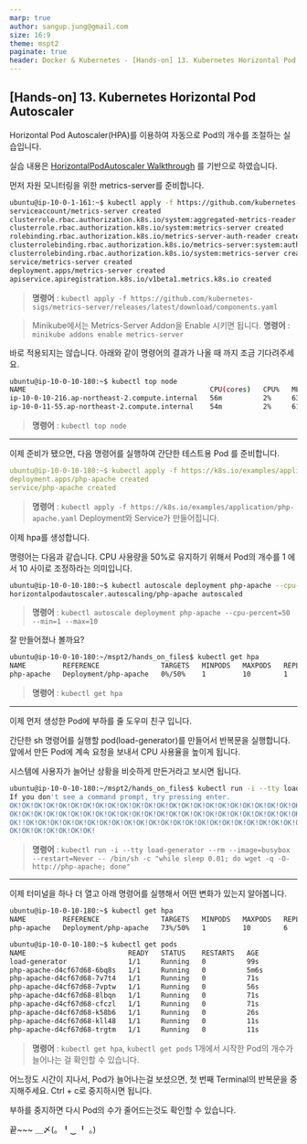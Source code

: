 ```yaml
---
marp: true
author: sangup.jung@gmail.com
size: 16:9
theme: mspt2
paginate: true
header: Docker & Kubernetes - [Hands-on] 13. Kubernetes Horizontal Pod Autoscaler
---
```


## [Hands-on] 13. Kubernetes Horizontal Pod Autoscaler

Horizontal Pod Autoscaler(HPA)를 이용하여 자동으로 Pod의 개수를 조절하는 실습입니다.

실습 내용은 [HorizontalPodAutoscaler Walkthrough](https://kubernetes.io/ko/docs/tasks/run-application/horizontal-pod-autoscale-walkthrough/) 를 기반으로 하였습니다.

먼저 자원 모니터링을 위한 metrics-server를 준비합니다.

```bash
ubuntu@ip-10-0-1-161:~$ kubectl apply -f https://github.com/kubernetes-sigs/metrics-server/releases/latest/download/components.yaml
serviceaccount/metrics-server created
clusterrole.rbac.authorization.k8s.io/system:aggregated-metrics-reader created
clusterrole.rbac.authorization.k8s.io/system:metrics-server created
rolebinding.rbac.authorization.k8s.io/metrics-server-auth-reader created
clusterrolebinding.rbac.authorization.k8s.io/metrics-server:system:auth-delegator created
clusterrolebinding.rbac.authorization.k8s.io/system:metrics-server created
service/metrics-server created
deployment.apps/metrics-server created
apiservice.apiregistration.k8s.io/v1beta1.metrics.k8s.io created
```
> **명령어** : `kubectl apply -f https://github.com/kubernetes-sigs/metrics-server/releases/latest/download/components.yaml`

> Minikube에서는 Metrics-Server Addon을 Enable 시키면 됩니다.
> **명령어** : `minikube addons enable metrics-server`

바로 적용되지는 않습니다. 아래와 같이 명령어의 결과가 나올 때 까지 조금 기다려주세요.
```bash
ubuntu@ip-10-0-10-180:~$ kubectl top node
NAME                                             CPU(cores)   CPU%   MEMORY(bytes)   MEMORY%
ip-10-0-10-216.ap-northeast-2.compute.internal   56m          2%     639Mi           19%
ip-10-0-11-55.ap-northeast-2.compute.internal    54m          2%     617Mi           18%
```
> **명령어** : `kubectl top node`

---

이제 준비가 됐으면, 다음 명령어를 실행하여 간단한 테스트용 Pod 를 준비합니다.

```yaml
ubuntu@ip-10-0-10-180:~$ kubectl apply -f https://k8s.io/examples/application/php-apache.yaml
deployment.apps/php-apache created
service/php-apache created
```
> **명령어** : `kubectl apply -f https://k8s.io/examples/application/php-apache.yaml`
> Deployment와 Service가 만들어집니다.


이제 hpa를 생성합니다.

명령어는 다음과 같습니다.
CPU 사용량을 50%로 유지하기 위해서 Pod의 개수를 1 에서 10 사이로 조정하라는 의미입니다.

```bash
ubuntu@ip-10-0-10-180:~$ kubectl autoscale deployment php-apache --cpu-percent=50 --min=1 --max=10
horizontalpodautoscaler.autoscaling/php-apache autoscaled
```
> **명령어** : `kubectl autoscale deployment php-apache --cpu-percent=50 --min=1 --max=10`

잘 만들어졌나 볼까요?
```bash
ubuntu@ip-10-0-10-180:~/mspt2/hands_on_files$ kubectl get hpa
NAME         REFERENCE               TARGETS   MINPODS   MAXPODS   REPLICAS   AGE
php-apache   Deployment/php-apache   0%/50%    1         10        1          24s
```
> **명령어** : `kubectl get hpa`

---

이제 먼저 생성한 Pod에 부하를 줄 도우미 친구 입니다.

간단한 sh 명령어를 실행할 pod(load-generator)를 만들어서 반복문을 실행합니다.
앞에서 만든 Pod에 계속 요청을 보내서 CPU 사용율을 높이게 됩니다.

시스템에 사용자가 늘어난 상황을 비슷하게 만든거라고 보시면 됩니다.

```bash
ubuntu@ip-10-0-10-180:~/mspt2/hands_on_files$ kubectl run -i --tty load-generator --rm --image=busybox --restart=Never -- /bin/sh -c "while sleep 0.01; do wget -q -O- http://php-apache; done"
If you don't see a command prompt, try pressing enter.
OK!OK!OK!OK!OK!OK!OK!OK!OK!OK!OK!OK!OK!OK!OK!OK!OK!OK!OK!OK!OK!OK!OK!OK!OK!OK!OK!OK!OK!
OK!OK!OK!OK!OK!OK!OK!OK!OK!OK!OK!OK!OK!OK!OK!OK!OK!OK!OK!OK!OK!OK!OK!OK!OK!OK!OK!OK!OK!
OK!!OK!OK!OK!OK!OK!OK!OK!OK!OK!OK!OK!OK!OK!OK!OK!OK!OK!OK!OK!OK!OK!OK!OK!OK!OK!OK!OK!OK!
OK!OK!OK!OK!OK!OK!OK!
```
> **명령어** : `kubectl run -i --tty load-generator --rm --image=busybox --restart=Never -- /bin/sh -c "while sleep 0.01; do wget -q -O- http://php-apache; done"`

---

이제 터미널을 하나 더 열고 아래 명령어를 실행해서 어떤 변화가 있는지 알아봅니다.

```bash
ubuntu@ip-10-0-10-180:~$ kubectl get hpa
NAME         REFERENCE               TARGETS   MINPODS   MAXPODS   REPLICAS   AGE
php-apache   Deployment/php-apache   73%/50%   1         10        6          3m52s

ubuntu@ip-10-0-10-180:~$ kubectl get pods
NAME                         READY   STATUS    RESTARTS   AGE
load-generator               1/1     Running   0          99s
php-apache-d4cf67d68-6bq8s   1/1     Running   0          5m6s
php-apache-d4cf67d68-7v7t4   1/1     Running   0          71s
php-apache-d4cf67d68-7vptw   1/1     Running   0          56s
php-apache-d4cf67d68-8lbqn   1/1     Running   0          71s
php-apache-d4cf67d68-cfczl   1/1     Running   0          71s
php-apache-d4cf67d68-k58b6   1/1     Running   0          26s
php-apache-d4cf67d68-kll48   1/1     Running   0          11s
php-apache-d4cf67d68-trgtm   1/1     Running   0          11s
```
> **명령어** : `kubectl get hpa`, `kubectl get pods`
> 1개에서 시작한 Pod의 개수가 늘어나는 걸 확인할 수 있습니다.

어느정도 시간이 지나서, Pod가 늘어나는걸 보셨으면, 첫 번째 Terminal의 반복문을 중지해주세요.
Ctrl + c로 중지하시면 됩니다.

부하를 중지하면 다시 Pod의 수가 줄어드는것도 확인할 수 있습니다.

끝~~~  ＿〆(。╹‿ ╹ 。)
